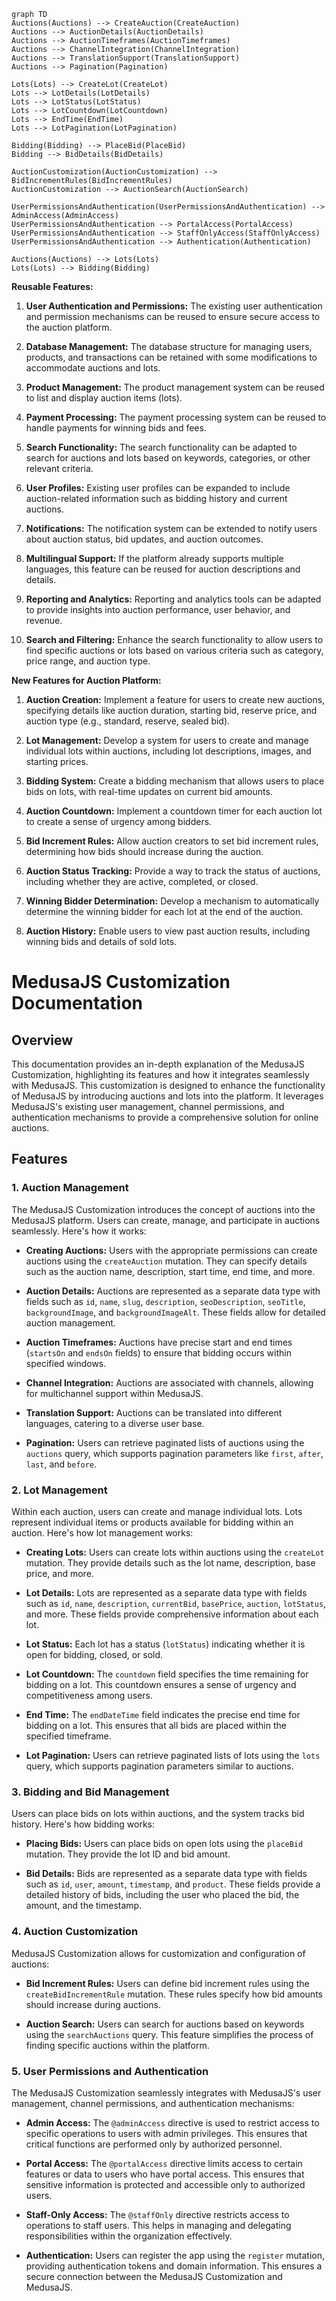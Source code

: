 ```mermaid
graph TD
Auctions(Auctions) --> CreateAuction(CreateAuction)
Auctions --> AuctionDetails(AuctionDetails)
Auctions --> AuctionTimeframes(AuctionTimeframes)
Auctions --> ChannelIntegration(ChannelIntegration)
Auctions --> TranslationSupport(TranslationSupport)
Auctions --> Pagination(Pagination)

Lots(Lots) --> CreateLot(CreateLot)
Lots --> LotDetails(LotDetails)
Lots --> LotStatus(LotStatus)
Lots --> LotCountdown(LotCountdown)
Lots --> EndTime(EndTime)
Lots --> LotPagination(LotPagination)

Bidding(Bidding) --> PlaceBid(PlaceBid)
Bidding --> BidDetails(BidDetails)

AuctionCustomization(AuctionCustomization) --> BidIncrementRules(BidIncrementRules)
AuctionCustomization --> AuctionSearch(AuctionSearch)

UserPermissionsAndAuthentication(UserPermissionsAndAuthentication) --> AdminAccess(AdminAccess)
UserPermissionsAndAuthentication --> PortalAccess(PortalAccess)
UserPermissionsAndAuthentication --> StaffOnlyAccess(StaffOnlyAccess)
UserPermissionsAndAuthentication --> Authentication(Authentication)

Auctions(Auctions) --> Lots(Lots)
Lots(Lots) --> Bidding(Bidding)

```

**Reusable Features:**

1. **User Authentication and Permissions:** The existing user authentication and permission mechanisms can be reused to ensure secure access to the auction platform.
    
2. **Database Management:** The database structure for managing users, products, and transactions can be retained with some modifications to accommodate auctions and lots.
    
3. **Product Management:** The product management system can be reused to list and display auction items (lots).
    
4. **Payment Processing:** The payment processing system can be reused to handle payments for winning bids and fees.
    
5. **Search Functionality:** The search functionality can be adapted to search for auctions and lots based on keywords, categories, or other relevant criteria.
    
6. **User Profiles:** Existing user profiles can be expanded to include auction-related information such as bidding history and current auctions.
    
7. **Notifications:** The notification system can be extended to notify users about auction status, bid updates, and auction outcomes.
    
8. **Multilingual Support:** If the platform already supports multiple languages, this feature can be reused for auction descriptions and details.
    
9. **Reporting and Analytics:** Reporting and analytics tools can be adapted to provide insights into auction performance, user behavior, and revenue.

10. **Search and Filtering:** Enhance the search functionality to allow users to find specific auctions or lots based on various criteria such as category, price range, and auction type.
    

**New Features for Auction Platform:**

1. **Auction Creation:** Implement a feature for users to create new auctions, specifying details like auction duration, starting bid, reserve price, and auction type (e.g., standard, reserve, sealed bid).
    
2. **Lot Management:** Develop a system for users to create and manage individual lots within auctions, including lot descriptions, images, and starting prices.
    
3. **Bidding System:** Create a bidding mechanism that allows users to place bids on lots, with real-time updates on current bid amounts.
    
4. **Auction Countdown:** Implement a countdown timer for each auction lot to create a sense of urgency among bidders.
    
5. **Bid Increment Rules:** Allow auction creators to set bid increment rules, determining how bids should increase during the auction.
    
6. **Auction Status Tracking:** Provide a way to track the status of auctions, including whether they are active, completed, or closed.
    
7. **Winning Bidder Determination:** Develop a mechanism to automatically determine the winning bidder for each lot at the end of the auction.
    
8. **Auction History:** Enable users to view past auction results, including winning bids and details of sold lots.
    


# MedusaJS Customization Documentation

## Overview

This documentation provides an in-depth explanation of the MedusaJS Customization, highlighting its features and how it integrates seamlessly with MedusaJS. This customization is designed to enhance the functionality of MedusaJS by introducing auctions and lots into the platform. It leverages MedusaJS's existing user management, channel permissions, and authentication mechanisms to provide a comprehensive solution for online auctions.

## Features

### 1. Auction Management

The MedusaJS Customization introduces the concept of auctions into the MedusaJS platform. Users can create, manage, and participate in auctions seamlessly. Here's how it works:

* **Creating Auctions:** Users with the appropriate permissions can create auctions using the `createAuction` mutation. They can specify details such as the auction name, description, start time, end time, and more.
    
* **Auction Details:** Auctions are represented as a separate data type with fields such as `id`, `name`, `slug`, `description`, `seoDescription`, `seoTitle`, `backgroundImage`, and `backgroundImageAlt`. These fields allow for detailed auction management.
    
* **Auction Timeframes:** Auctions have precise start and end times (`startsOn` and `endsOn` fields) to ensure that bidding occurs within specified windows.
    
* **Channel Integration:** Auctions are associated with channels, allowing for multichannel support within MedusaJS.
    
* **Translation Support:** Auctions can be translated into different languages, catering to a diverse user base.
    
* **Pagination:** Users can retrieve paginated lists of auctions using the `auctions` query, which supports pagination parameters like `first`, `after`, `last`, and `before`.
    

### 2. Lot Management

Within each auction, users can create and manage individual lots. Lots represent individual items or products available for bidding within an auction. Here's how lot management works:

* **Creating Lots:** Users can create lots within auctions using the `createLot` mutation. They provide details such as the lot name, description, base price, and more.
    
* **Lot Details:** Lots are represented as a separate data type with fields such as `id`, `name`, `description`, `currentBid`, `basePrice`, `auction`, `lotStatus`, and more. These fields provide comprehensive information about each lot.
    
* **Lot Status:** Each lot has a status (`lotStatus`) indicating whether it is open for bidding, closed, or sold.
    
* **Lot Countdown:** The `countdown` field specifies the time remaining for bidding on a lot. This countdown ensures a sense of urgency and competitiveness among users.
    
* **End Time:** The `endDateTime` field indicates the precise end time for bidding on a lot. This ensures that all bids are placed within the specified timeframe.
    
* **Lot Pagination:** Users can retrieve paginated lists of lots using the `lots` query, which supports pagination parameters similar to auctions.
    

### 3. Bidding and Bid Management

Users can place bids on lots within auctions, and the system tracks bid history. Here's how bidding works:

* **Placing Bids:** Users can place bids on open lots using the `placeBid` mutation. They provide the lot ID and bid amount.
    
* **Bid Details:** Bids are represented as a separate data type with fields such as `id`, `user`, `amount`, `timestamp`, and `product`. These fields provide a detailed history of bids, including the user who placed the bid, the amount, and the timestamp.
    

### 4. Auction Customization

MedusaJS Customization allows for customization and configuration of auctions:

* **Bid Increment Rules:** Users can define bid increment rules using the `createBidIncrementRule` mutation. These rules specify how bid amounts should increase during auctions.
    
* **Auction Search:** Users can search for auctions based on keywords using the `searchAuctions` query. This feature simplifies the process of finding specific auctions within the platform.
    

### 5. User Permissions and Authentication

The MedusaJS Customization seamlessly integrates with MedusaJS's user management, channel permissions, and authentication mechanisms:

* **Admin Access:** The `@adminAccess` directive is used to restrict access to specific operations to users with admin privileges. This ensures that critical functions are performed only by authorized personnel.
    
* **Portal Access:** The `@portalAccess` directive limits access to certain features or data to users who have portal access. This ensures that sensitive information is protected and accessible only to authorized users.
    
* **Staff-Only Access:** The `@staffOnly` directive restricts access to operations to staff users. This helps in managing and delegating responsibilities within the organization effectively.
    
* **Authentication:** Users can register the app using the `register` mutation, providing authentication tokens and domain information. This ensures a secure connection between the MedusaJS Customization and MedusaJS.
    

